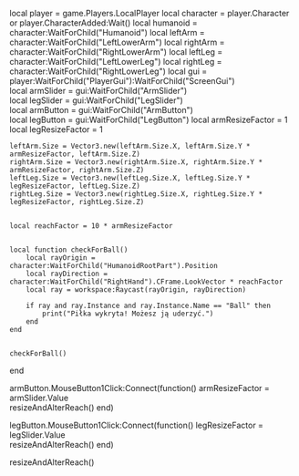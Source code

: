 
local player = game.Players.LocalPlayer
local character = player.Character or player.CharacterAdded:Wait()
local humanoid = character:WaitForChild("Humanoid")
local leftArm = character:WaitForChild("LeftLowerArm")
local rightArm = character:WaitForChild("RightLowerArm")
local leftLeg = character:WaitForChild("LeftLowerLeg")
local rightLeg = character:WaitForChild("RightLowerLeg")
local gui = player:WaitForChild("PlayerGui"):WaitForChild("ScreenGui")  
local armSlider = gui:WaitForChild("ArmSlider")  
local legSlider = gui:WaitForChild("LegSlider")  
local armButton = gui:WaitForChild("ArmButton")  
local legButton = gui:WaitForChild("LegButton") 
local armResizeFactor = 1  
local legResizeFactor = 1  


    leftArm.Size = Vector3.new(leftArm.Size.X, leftArm.Size.Y * armResizeFactor, leftArm.Size.Z)
    rightArm.Size = Vector3.new(rightArm.Size.X, rightArm.Size.Y * armResizeFactor, rightArm.Size.Z)
    leftLeg.Size = Vector3.new(leftLeg.Size.X, leftLeg.Size.Y * legResizeFactor, leftLeg.Size.Z)
    rightLeg.Size = Vector3.new(rightLeg.Size.X, rightLeg.Size.Y * legResizeFactor, rightLeg.Size.Z)

    
    local reachFactor = 10 * armResizeFactor 

    
    local function checkForBall()
        local rayOrigin = character:WaitForChild("HumanoidRootPart").Position
        local rayDirection = character:WaitForChild("RightHand").CFrame.LookVector * reachFactor
        local ray = workspace:Raycast(rayOrigin, rayDirection)

        if ray and ray.Instance and ray.Instance.Name == "Ball" then
            print("Piłka wykryta! Możesz ją uderzyć.")
        end
    end

    
    checkForBall()
end


armButton.MouseButton1Click:Connect(function()
    armResizeFactor = armSlider.Value  
    resizeAndAlterReach()
end)


legButton.MouseButton1Click:Connect(function()
    legResizeFactor = legSlider.Value  
    resizeAndAlterReach()
end)


resizeAndAlterReach()
